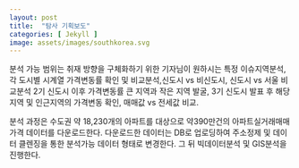 ```yaml
---
layout: post
title:  "탐사 기획보도"
categories: [ Jekyll ]
image: assets/images/southkorea.svg
---
```

분석 가능 범위는 취재 방향을 구체화하기 위한 기자님이 원하시는 특정 이슈지역분석,각 도시별 시계열 가격변동률 확인 및 비교분석,신도시 vs 비신도시, 신도시 vs 서울 비교분석
2기 신도시 이후 가격변동률 큰 지역과 작은 지역 발굴, 3기 신도시 발표 후 해당지역 및 인근지역의 가격변동 확인, 매매값 vs 전세값 비교.

분석 과정은 수도권 약 18,230개의 아파트를 대상으로 약390만건의 아파트실거래매매가격 데이터를 다운로드한다. 다운로드한 데이터는 DB로 업로딩하여 주소정제 및 데이터 클렌징을 통한 분석가능 데이터 형태로 변경한다. 그 뒤 빅데이터분석 및 GIS분석을 진행한다.
